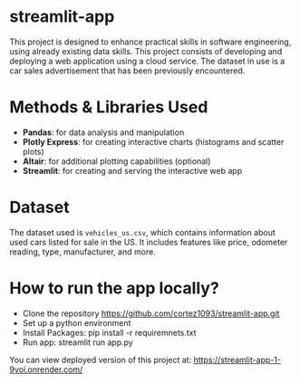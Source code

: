 # streamlit-app
This project is designed to enhance practical skills in software engineering, using already existing data skills. This project consists of developing and deploying a web application using a cloud service. The dataset in use is a car sales advertisement that has been previously encountered.

# Methods & Libraries Used

- **Pandas**: for data analysis and manipulation
- **Plotly Express**: for creating interactive charts (histograms and scatter plots)
- **Altair**: for additional plotting capabilities (optional)
- **Streamlit**: for creating and serving the interactive web app

# Dataset

The dataset used is `vehicles_us.csv`, which contains information about used cars listed for sale in the US. It includes features like price, odometer reading, type, manufacturer, and more.

# How to run the app locally?

- Clone the repository
    https://github.com/cortez1093/streamlit-app.git
- Set up a python environment
- Install Packages: pip install -r requiremnets.txt
- Run app: streamlit run app.py

You can view deployed version of this project at:
https://streamlit-app-1-9voi.onrender.com/
